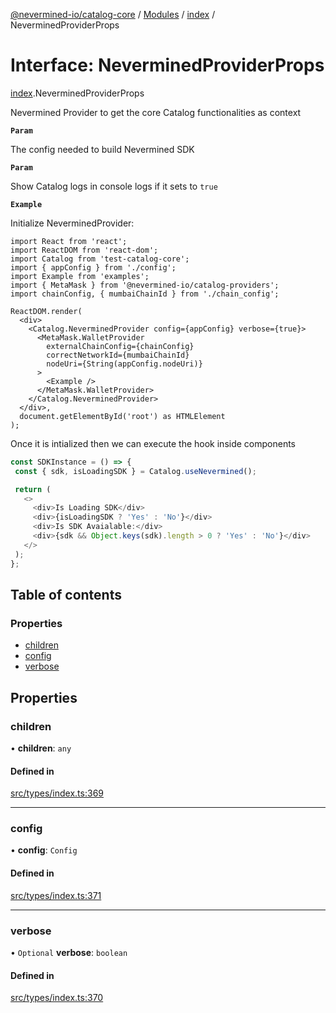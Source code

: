 [@nevermined-io/catalog-core](../README.md) / [Modules](../modules.md) / [index](../modules/index.md) / NeverminedProviderProps

# Interface: NeverminedProviderProps

[index](../modules/index.md).NeverminedProviderProps

Nevermined Provider to get the core Catalog functionalities as context

**`Param`**

The config needed to build Nevermined SDK

**`Param`**

Show Catalog logs in console logs if it sets to `true`

**`Example`**

Initialize NeverminedProvider:
```tsx
import React from 'react';
import ReactDOM from 'react-dom';
import Catalog from 'test-catalog-core';
import { appConfig } from './config';
import Example from 'examples';
import { MetaMask } from '@nevermined-io/catalog-providers';
import chainConfig, { mumbaiChainId } from './chain_config';

ReactDOM.render(
  <div>
    <Catalog.NeverminedProvider config={appConfig} verbose={true}>
      <MetaMask.WalletProvider
        externalChainConfig={chainConfig}
        correctNetworkId={mumbaiChainId}
        nodeUri={String(appConfig.nodeUri)}
      >
        <Example />
      </MetaMask.WalletProvider>
    </Catalog.NeverminedProvider>
  </div>,
  document.getElementById('root') as HTMLElement
);
```
Once it is intialized then we can execute the hook inside components

```ts
const SDKInstance = () => {
 const { sdk, isLoadingSDK } = Catalog.useNevermined();

 return (
   <>
     <div>Is Loading SDK</div>
     <div>{isLoadingSDK ? 'Yes' : 'No'}</div>
     <div>Is SDK Avaialable:</div>
     <div>{sdk && Object.keys(sdk).length > 0 ? 'Yes' : 'No'}</div>
   </>
 );
};
```

## Table of contents

### Properties

- [children](index.NeverminedProviderProps.md#children)
- [config](index.NeverminedProviderProps.md#config)
- [verbose](index.NeverminedProviderProps.md#verbose)

## Properties

### children

• **children**: `any`

#### Defined in

[src/types/index.ts:369](https://github.com/nevermined-io/components-catalog/blob/3ad5d63/lib/src/types/index.ts#L369)

___

### config

• **config**: `Config`

#### Defined in

[src/types/index.ts:371](https://github.com/nevermined-io/components-catalog/blob/3ad5d63/lib/src/types/index.ts#L371)

___

### verbose

• `Optional` **verbose**: `boolean`

#### Defined in

[src/types/index.ts:370](https://github.com/nevermined-io/components-catalog/blob/3ad5d63/lib/src/types/index.ts#L370)
